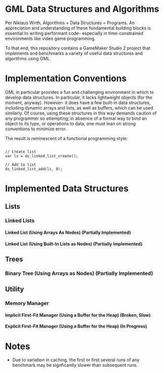 # GML Data Structures and Algorithms 
Per Niklaus Wirth, Algorithms + Data Structures = Programs. An appreciation and
understanding of these fundamental building blocks is essential to writing
performant code- especially in time-constrained environments like video game
programming.

To that end, this repository contains a GameMaker Studio 2 project that
implements and benchmarks a variety of useful data structures and algorithms
using GML.


# Implementation Conventions

GML in particular provides a fun and challenging environment in which to
develop data structures. In particular, it lacks lightweight objects (for the
moment, anyway). However- it does have a few built-in data structures,
including dynamic arrays and lists, as well as buffers, which can be used 
similarly. Of course, using these structures in this way demands caution 
of any programmer so attempting; in absence of a formal way to bind an object 
to its type, or operations to data, one must lean on strong conventions 
to minimize error.

The result is reminescent of a functional programming style:

```gml

// Create list
var ls = ds_linked_list_create();

// Add to list
ds_linked_list_add(ls, 0);

```

# Implemented Data Structures

## Lists

### Linked Lists

#### Linked List (Using Arrays As Nodes) (Partially Implemented)

#### Linked List (Using Built-In Lists as Nodes) (Partially Implemented)

## Trees

### Binary Tree (Using Arrays as Nodes) (Partially Implemented)

## Utility

### Memory Manager

#### Implicit First-Fit Manager (Using a Buffer for the Heap) (Broken, Slow)

#### Explicit First-Fit Manager (Using a Buffer for the Heap) (In Progress)

# Notes

- Due to variation in caching, the first or first several runs of any benchmark
  may be signficantly slower than subsequent runs.
